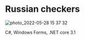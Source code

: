# Russian checkers
![photo_2022-05-28 15 37 32](https://user-images.githubusercontent.com/80983900/170825851-e5c03086-c348-498f-bad4-a6ee2165f952.jpeg)

C#, Windows Forms, .NET core 3.1
